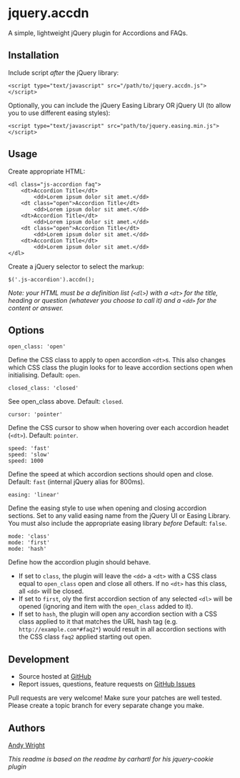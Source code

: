 # jquery.accdn

A simple, lightweight jQuery plugin for Accordions and FAQs.

## Installation

Include script *after* the jQuery library:

    <script type="text/javascript" src="/path/to/jquery.accdn.js"></script>

Optionally, you can include the jQuery Easing Library OR jQuery UI (to allow you to use different easing styles):

    <script type="text/javascript" src="path/to/jquery.easing.min.js"></script>

## Usage

Create appropriate HTML:

    <dl class="js-accordion faq">
        <dt>Accordion Title</dt>
            <dd>Lorem ipsum dolor sit amet.</dd>
        <dt class="open">Accordion Title</dt>
            <dd>Lorem ipsum dolor sit amet.</dd>
        <dt>Accordion Title</dt>
            <dd>Lorem ipsum dolor sit amet.</dd>
        <dt class="open">Accordion Title</dt>
            <dd>Lorem ipsum dolor sit amet.</dd>
        <dt>Accordion Title</dt>
            <dd>Lorem ipsum dolor sit amet.</dd>
    </dl>

Create a jQuery selector to select the markup:

    $('.js-accordion').accdn();

*Note: your HTML must be a definition list (`<dl>`) with a `<dt>` for the title, heading or question (whatever you choose to call it) and a `<dd>` for the content or answer.*

## Options

    open_class: 'open'

Define the CSS class to apply to open accordion `<dt>`s. This also changes which CSS class the plugin looks for to leave accordion sections open when initialising. Default: `open`.

    closed_class: 'closed'

See open_class above. Default: `closed`.

    cursor: 'pointer'

Define the CSS cursor to show when hovering over each accordion headet (`<dt>`). Default: `pointer`.

    speed: 'fast'
    speed: 'slow'
    speed: 1000

Define the speed at which accordion sections should open and close. Default: `fast` (internal jQuery alias for 800ms).

    easing: 'linear'

Define the easing style to use when opening and closing accordion sections. Set to any valid easing name from the jQuery UI or Easing Library. You must also include the appropriate easing library *before* Default: `false`.

    mode: 'class'
    mode: 'first'
    mode: 'hash'

Define how the accordion plugin should behave. 
- If set to `class`, the plugin will leave the `<dd>` a `<dt>` with a CSS class equal to `open_class` open and close all others. If no `<dt>` has this class, all `<dd>` will be closed.
- If set to `first`, oly the first accordion section of any selected `<dl>` will be opened (ignoring and item with the `open_class` added to it).
- If set to `hash`, the plugin will open any accordion section with a CSS class applied to it that matches the URL hash tag (e.g. `http://example.com*#faq2*`) would result in all accordion sections with the CSS class `faq2` applied starting out open.

## Development

- Source hosted at [GitHub](https://github.com/atwright147/jquery-accdn)
- Report issues, questions, feature requests on [GitHub Issues](https://github.com/atwright147/jquery-accdn/issues)

Pull requests are very welcome! Make sure your patches are well tested. Please create a topic branch for every separate change you make.

## Authors

[Andy Wright](https://github.com/atwright147)

*This readme is based on the readme by carhartl for his jquery-cookie plugin*